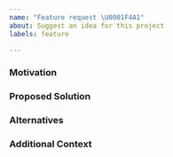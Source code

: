 ```yaml
---
name: "Feature request \U0001F4A1"
about: Suggest an idea for this project
labels: feature

---
```


### Motivation
<!-- A clear and concise description of what the motivation for the new feature is, and what problem it is solving. -->


### Proposed Solution
<!-- A clear and concise description of the feature you would like to add, and how it solves the motivating problem. -->


### Alternatives
<!-- A clear and concise description of any alternative solutions or features you've considered, and why you're proposed solution is better. -->


### Additional Context
<!-- Add any other information or screenshots about the feature request here. -->
